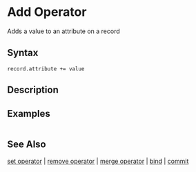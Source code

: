 # Add Operator

Adds a value to an attribute on a record

## Syntax

```eve
record.attribute += value
```

## Description

## Examples

```

```

## See Also

[set operator](../set) | [remove operator](../remove) | [merge operator](../merge) | [bind](../bind) | [commit](../commit)